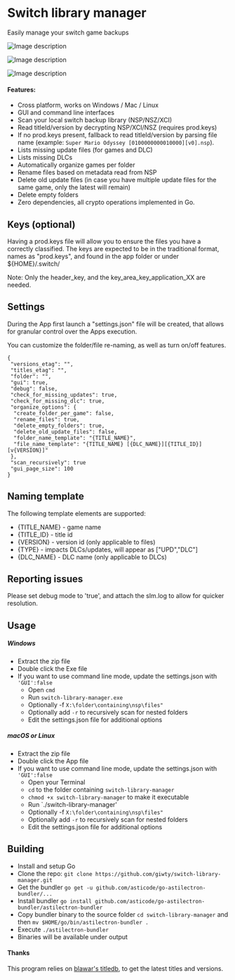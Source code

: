 # Switch library manager
Easily manage your switch game backups

![Image description](https://raw.githubusercontent.com/giwty/nsp-update/master/updates_ui.png)

![Image description](https://raw.githubusercontent.com/giwty/nsp-update/master/dlc_ui.png)
 
![Image description](https://raw.githubusercontent.com/giwty/nsp-update/master/cmd.png)

#### Features:
- Cross platform, works on Windows / Mac / Linux
- GUI and command line interfaces 
- Scan your local switch backup library (NSP/NSZ/XCI)
- Read titleId/version by decrypting NSP/XCI/NSZ (requires prod.keys)
- If no prod.keys present, fallback to read titleId/version by parsing file name  (example: `Super Mario Odyssey [0100000000010000][v0].nsp`).
- Lists missing update files (for games and DLC)
- Lists missing DLCs
- Automatically organize games per folder
- Rename files based on metadata read from NSP
- Delete old update files (in case you have multiple update files for the same game, only the latest will remain)
- Delete empty folders
- Zero dependencies, all crypto operations implemented in Go. 

## Keys (optional)
Having a prod.keys file will allow you to ensure the files you have a correctly classified.
The keys are expected to be in the traditional format, names as "prod.keys", and found in the app folder or under ${HOME}/.switch/

Note: Only the header_key, and the key_area_key_application_XX are needed.

## Settings  
During the App first launch a "settings.json" file will be created, that allows for granular control over the Apps execution.

You can customize the folder/file re-naming, as well as turn on/off features.

```
{
 "versions_etag": "",
 "titles_etag": "",
 "folder": "",
 "gui": true,
 "debug": false,
 "check_for_missing_updates": true,
 "check_for_missing_dlc": true,
 "organize_options": {
  "create_folder_per_game": false,
  "rename_files": true,
  "delete_empty_folders": true,
  "delete_old_update_files": false,
  "folder_name_template": "{TITLE_NAME}",
  "file_name_template": "{TITLE_NAME} [{DLC_NAME}][{TITLE_ID}][v{VERSION}]"
 },
 "scan_recursively": true
 "gui_page_size": 100
}
```

## Naming template
The following template elements are supported:
- {TITLE_NAME} - game name
- {TITLE_ID} - title id
- {VERSION} - version id (only applicable to files)
- {TYPE} - impacts DLCs/updates, will appear as ["UPD","DLC"]
- {DLC_NAME} - DLC name (only applicable to DLCs)

## Reporting issues
Please set debug mode to 'true', and attach the slm.log to allow for quicker resolution.

## Usage
##### Windows
- Extract the zip file
- Double click the Exe file
- If you want to use command line mode, update the settings.json with `'GUI':false`
    - Open `cmd`
    - Run `switch-library-manager.exe`
    - Optionally -f `X:\folder\containing\nsp\files"`
    - Optionally add  `-r` to recursively scan for nested folders
    - Edit the settings.json file for additional options

 
##### macOS or Linux
- Extract the zip file
- Double click the App file
- If you want to use command line mode, update the settings.json with `'GUI':false`
    - Open your Terminal
    - `cd` to the folder containing `switch-library-manager`
    - `chmod +x switch-library-manager` to make it executable
    - Run `./switch-library-manager'
    - Optionally -f `X:\folder\containing\nsp\files"`
    - Optionally add  `-r` to recursively scan for nested folders
    - Edit the settings.json file for additional options

## Building
- Install and setup Go
- Clone the repo: `git clone https://github.com/giwty/switch-library-manager.git`
- Get the bundler `go get -u github.com/asticode/go-astilectron-bundler/...`
- Install bundler `go install github.com/asticode/go-astilectron-bundler/astilectron-bundler`
- Copy bundler binary to the source folder `cd switch-library-manager` and then `mv $HOME/go/bin/astilectron-bundler .`
- Execute `./astilectron-bundler`
- Binaries will be available under output

#### Thanks
This program relies on [blawar's titledb](https://github.com/blawar/titledb), to get the latest titles and versions.
